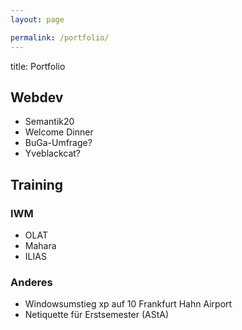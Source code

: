 ```yaml
---
layout: page

permalink: /portfolio/
---
```


title: Portfolio
## Webdev

* Semantik20
* Welcome Dinner
* BuGa-Umfrage?
* Yveblackcat?

## Training

### IWM

* OLAT
* Mahara
* ILIAS

### Anderes

* Windowsumstieg xp auf 10 Frankfurt Hahn Airport
* Netiquette für Erstsemester (AStA)
